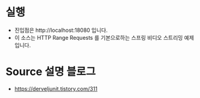 # 실행
- 진입점은 http://localhost:18080 입니다.
- 이 소스는 HTTP Range Requests 를 기본으로하는 스프링 비디오 스트리밍 예제입니다.

# Source 설명 블로그
- https://derveljunit.tistory.com/311
